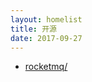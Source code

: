 ```yaml
---
layout: homelist
title: 开源
date: 2017-09-27
---
```


* [rocketmq/](/home/opensource/rocketmq/?开源,rocketmq)
